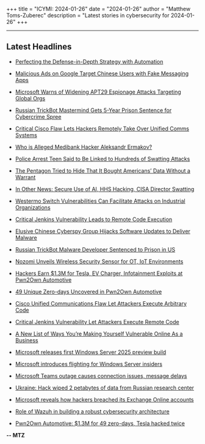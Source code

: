 +++
title = "ICYMI: 2024-01-26"
date = "2024-01-26"
author = "Matthew Toms-Zuberec"
description = "Latest stories in cybersecurity for 2024-01-26"
+++

---------------------------------------------------------------------------
## Latest Headlines
- [Perfecting the Defense-in-Depth Strategy with Automation](https://thehackernews.com/2024/01/perfecting-defense-in-depth-strategy.html)

- [Malicious Ads on Google Target Chinese Users with Fake Messaging Apps](https://thehackernews.com/2024/01/malicious-ads-on-google-target-chinese.html)

- [Microsoft Warns of Widening APT29 Espionage Attacks Targeting Global Orgs](https://thehackernews.com/2024/01/microsoft-warns-of-widening-apt29.html)

- [Russian TrickBot Mastermind Gets 5-Year Prison Sentence for Cybercrime Spree](https://thehackernews.com/2024/01/russian-trickbot-mastermind-gets-5-year.html)

- [Critical Cisco Flaw Lets Hackers Remotely Take Over Unified Comms Systems](https://thehackernews.com/2024/01/critical-cisco-flaw-lets-hackers.html)

- [Who is Alleged Medibank Hacker Aleksandr Ermakov?](https://krebsonsecurity.com/2024/01/who-is-alleged-medibank-hacker-aleksandr-ermakov/)

- [Police Arrest Teen Said to Be Linked to Hundreds of Swatting Attacks](https://www.wired.com/story/torswats-swatting-arrest/)

- [The Pentagon Tried to Hide That It Bought Americans’ Data Without a Warrant](https://www.wired.com/story/pentagon-data-purchases-wyden-letter/)

- [In Other News: Secure Use of AI, HHS Hacking, CISA Director Swatting](https://www.securityweek.com/in-other-news-secure-use-of-ai-hhs-hacking-cisa-director-swatting/)

- [Westermo Switch Vulnerabilities Can Facilitate Attacks on Industrial Organizations](https://www.securityweek.com/westermo-switch-vulnerabilities-can-facilitate-attacks-on-industrial-organizations/)

- [Critical Jenkins Vulnerability Leads to Remote Code Execution](https://www.securityweek.com/critical-jenkins-vulnerability-leads-to-remote-code-execution/)

- [Elusive Chinese Cyberspy Group Hijacks Software Updates to Deliver Malware](https://www.securityweek.com/elusive-chinese-cyberspy-group-hijacks-software-updates-to-deliver-malware/)

- [Russian TrickBot Malware Developer Sentenced to Prison in US](https://www.securityweek.com/russian-trickbot-malware-developer-sentenced-to-prison-in-us/)

- [Nozomi Unveils Wireless Security Sensor for OT, IoT Environments](https://www.securityweek.com/nozomi-unveils-wireless-security-sensor-for-ot-iot-environments/)

- [Hackers Earn $1.3M for Tesla, EV Charger, Infotainment Exploits at Pwn2Own Automotive](https://www.securityweek.com/hackers-earn-1-3m-for-tesla-ev-charger-infotainment-exploits-at-pwn2own-automotive/)

- [49 Unique Zero-days Uncovered in Pwn2Own Automotive](https://cybersecuritynews.com/49-zero-days-pwn2own/)

- [Cisco Unified Communications Flaw Let Attackers Execute Arbitrary Code](https://cybersecuritynews.com/cisco-unified-communications-flaw/)

- [Critical Jenkins Vulnerability Let Attackers Execute Remote Code](https://cybersecuritynews.com/critical-jenkins-vulnerability/)

- [A New List of Ways You’re Making Yourself Vulnerable Online As a Business](https://cybersecuritynews.com/a-new-list-of-way/)

- [Microsoft releases first Windows Server 2025 preview build](https://www.bleepingcomputer.com/news/microsoft/microsoft-releases-first-windows-server-2025-preview-build/)

- [Microsoft introduces flighting for Windows Server insiders](https://www.bleepingcomputer.com/news/microsoft/microsoft-introduces-flighting-for-windows-server-insiders/)

- [Microsoft Teams outage causes connection issues, message delays](https://www.bleepingcomputer.com/news/microsoft/microsoft-teams-outage-causes-connection-issues-message-delays/)

- [Ukraine: Hack wiped 2 petabytes of data from Russian research center](https://www.bleepingcomputer.com/news/security/ukraine-hack-wiped-2-petabytes-of-data-from-russian-research-center/)

- [Microsoft reveals how hackers breached its Exchange Online accounts](https://www.bleepingcomputer.com/news/security/microsoft-reveals-how-hackers-breached-its-exchange-online-accounts/)

- [Role of Wazuh in building a robust cybersecurity architecture](https://www.bleepingcomputer.com/news/security/role-of-wazuh-in-building-a-robust-cybersecurity-architecture/)

- [Pwn2Own Automotive: $1.3M for 49 zero-days, Tesla hacked twice](https://www.bleepingcomputer.com/news/security/pwn2own-automotive-13m-for-49-zero-days-tesla-hacked-twice/)

**-- MTZ**